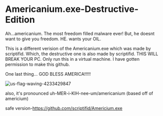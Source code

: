 # Americanium.exe-Destructive-Edition

Ah...americanium. The most freedom filled malware ever! But, he doesnt want to give you freedom. HE. wants your OIL.




This is a different verision of the Americanium.exe which was made by scriptifid. Which, the destructive one is also made by scriptifid.
THIS WILL BREAK YOUR PC.
Only run this in a virtual machine.
I have gotten permission to make this github.

One last thing... GOD BLESS AMERICA!!!!!

![us-flag-waving-4233429847](https://github.com/user-attachments/assets/2e9b95a6-a6b2-4e7e-bbe3-81d73727f024)


also, it's pronounced uh-MER-i-KIH-nee-um/americanium (based off of americium)


safe version-https://github.com/scriptifid/Americium.exe
